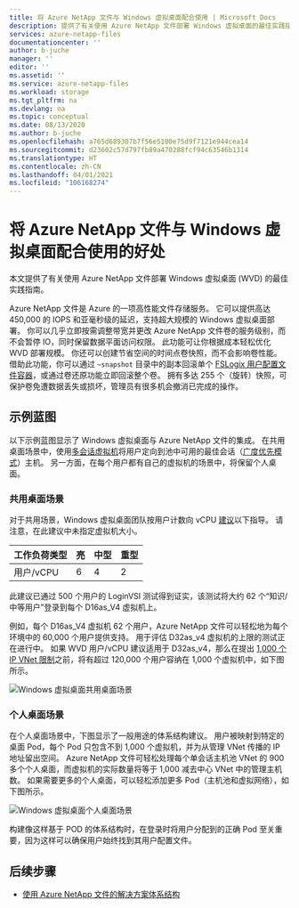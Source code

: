 ```yaml
---
title: 将 Azure NetApp 文件与 Windows 虚拟桌面配合使用 | Microsoft Docs
description: 提供了有关使用 Azure NetApp 文件部署 Windows 虚拟桌面的最佳实践指南和示例蓝图。
services: azure-netapp-files
documentationcenter: ''
author: b-juche
manager: ''
editor: ''
ms.assetid: ''
ms.service: azure-netapp-files
ms.workload: storage
ms.tgt_pltfrm: na
ms.devlang: na
ms.topic: conceptual
ms.date: 08/13/2020
ms.author: b-juche
ms.openlocfilehash: a765d689307b7f56e5100e75d9f7121e944cea14
ms.sourcegitcommit: d23602c57d797fb89a470288fcf94c63546b1314
ms.translationtype: HT
ms.contentlocale: zh-CN
ms.lasthandoff: 04/01/2021
ms.locfileid: "106168274"
---
```

# <a name="benefits-of-using-azure-netapp-files-with-windows-virtual-desktop"></a>将 Azure NetApp 文件与 Windows 虚拟桌面配合使用的好处 

本文提供了有关使用 Azure NetApp 文件部署 Windows 虚拟桌面 (WVD) 的最佳实践指南。

Azure NetApp 文件是 Azure 的一项高性能文件存储服务。 它可以提供高达 450,000 的 IOPS 和亚毫秒级的延迟，支持超大规模的 Windows 虚拟桌面部署。 你可以几乎立即按需调整带宽并更改 Azure NetApp 文件卷的服务级别，而不会暂停 IO，同时保留数据平面访问权限。 此功能可让你根据成本轻松优化 WVD 部署规模。 你还可以创建节省空间的时间点卷快照，而不会影响卷性能。 借助此功能，你可以通过 `~snapshot` 目录中的副本回滚单个 [FSLogix 用户配置文件容器](../virtual-desktop/store-fslogix-profile.md)，或通过卷还原功能立即回滚整个卷。  拥有多达 255 个（旋转）快照，可保护卷免遭数据丢失或损坏，管理员有很多机会撤消已完成的操作。

## <a name="sample-blueprints"></a>示例蓝图

以下示例蓝图显示了 Windows 虚拟桌面与 Azure NetApp 文件的集成。 在共用桌面场景中，使用[多会话虚拟机](../virtual-desktop/windows-10-multisession-faq.yml#what-is-windows-10-enterprise-multi-session)将用户定向到池中可用的最佳会话（[广度优先模式](../virtual-desktop/host-pool-load-balancing.md#breadth-first-load-balancing-method)）主机。 另一方面，在每个用户都有自己的虚拟机的场景中，将保留个人桌面。

### <a name="pooled-desktop-scenario"></a>共用桌面场景

对于共用场景，Windows 虚拟桌面团队按用户计数向 vCPU [建议](/windows-server/remote/remote-desktop-services/virtual-machine-recs#multi-session-recommendations)以下指导。 请注意，在此建议中未指定虚拟机大小。

|     工作负荷类型     |     亮    |     中型    |     重型    |
|-----------------------|--------------|---------------|--------------|
|     用户/vCPU    |     6        |     4         |     2        |


此建议已通过 500 个用户的 LoginVSI 测试得到证实，该测试将大约 62 个“知识/中等用户”登录到每个 D16as_V4 虚拟机上。 

例如，每个 D16as_V4 虚拟机 62 个用户，Azure NetApp 文件可以轻松地为每个环境中的 60,000 个用户提供支持。 用于评估 D32as_v4 虚拟机的上限的测试正在进行中。 如果 WVD 用户/vCPU 建议适用于 D32as_v4，那么在提出 [1,000 个 IP VNet 限制](./azure-netapp-files-network-topologies.md)之前，将有超过 120,000 个用户容纳在 1,000 个虚拟机中，如下图所示。  

![Windows 虚拟桌面共用桌面场景](../media/azure-netapp-files/solutions-pooled-desktop-scenario.png)   

### <a name="personal-desktop-scenario"></a>个人桌面场景 

在个人桌面场景中，下图显示了一般用途的体系结构建议。 用户被映射到特定的桌面 Pod，每个 Pod 只包含不到 1,000 个虚拟机，并为从管理 VNet 传播的 IP 地址留出空间。 Azure NetApp 文件可轻松处理每个单会话主机池 VNet 的 900 多个个人桌面，而虚拟机的实际数量将等于 1,000 减去中心 VNet 中的管理主机数。 如果需要更多的个人桌面，可以轻松添加更多 Pod（主机池和虚拟网络），如下图所示。 

![Windows 虚拟桌面个人桌面场景](../media/azure-netapp-files/solutions-personal-desktop-scenario.png)  

构建像这样基于 POD 的体系结构时，在登录时将用户分配到的正确 Pod 至关重要，因为这样可以确保用户始终找到其用户配置文件。 

## <a name="next-steps"></a>后续步骤

- [使用 Azure NetApp 文件的解决方案体系结构](azure-netapp-files-solution-architectures.md)